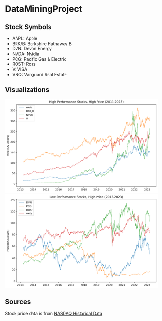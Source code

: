 # DataMiningProject

## Stock Symbols
- AAPL: Apple
- BRK/B: Berkshire Hathaway B
- DVN: Devon Energy
- NVDA: Nvidia
- PCG: Pacific Gas & Electric
- ROST: Ross
- V: VISA
- VNQ: Vanguard Real Estate

## Visualizations
![High Performance](./visualizations/high.svg)
![Low Performance](./visualizations/low.svg)

## Sources
Stock price data is from [NASDAQ Historical Data](https://www.nasdaq.com/market-activity/quotes/historical)
